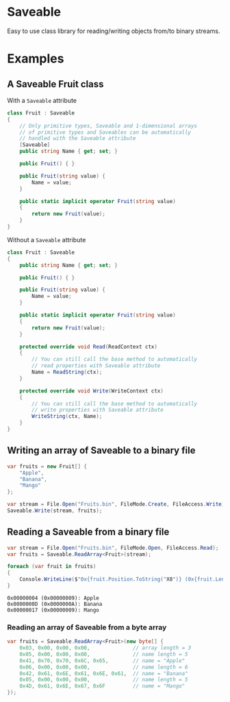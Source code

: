 # Saveable

Easy to use class library for reading/writing objects from/to binary streams.

# Examples

## A Saveable Fruit class

With a `Saveable` attribute

```cs
class Fruit : Saveable
{
    // Only primitive types, Saveable and 1-dimensional arrays
    // of primitive types and Saveables can be automatically
    // handled with the Saveable attribute
    [Saveable]
    public string Name { get; set; }

    public Fruit() { }

    public Fruit(string value) {
        Name = value;
    }

    public static implicit operator Fruit(string value)
    {
        return new Fruit(value);
    }
}
```

Without a `Saveable` attribute

```cs
class Fruit : Saveable
{
    public string Name { get; set; }

    public Fruit() { }

    public Fruit(string value) {
        Name = value;
    }

    public static implicit operator Fruit(string value)
    {
        return new Fruit(value);
    }

    protected override void Read(ReadContext ctx)
    {
        // You can still call the base method to automatically 
        // read properties with Saveable attribute
        Name = ReadString(ctx);
    }

    protected override void Write(WriteContext ctx)
    {
        // You can still call the base method to automatically 
        // write properties with Saveable attribute
        WriteString(ctx, Name);
    }
}
```

## Writing an array of Saveable to a binary file

```cs
var fruits = new Fruit[] {
    "Apple",
    "Banana",
    "Mango"
};

var stream = File.Open("Fruits.bin", FileMode.Create, FileAccess.Write);
Saveable.Write(stream, fruits);
```

## Reading a Saveable from a binary file

```cs
var stream = File.Open("Fruits.bin", FileMode.Open, FileAccess.Read);
var fruits = Saveable.ReadArray<Fruit>(stream);

foreach (var fruit in fruits)
{
    Console.WriteLine($"0x{fruit.Position.ToString("X8")} (0x{fruit.Length.ToString("X8")}): {fruit.Name}");
}
```
```
0x00000004 (0x00000009): Apple
0x0000000D (0x0000000A): Banana
0x00000017 (0x00000009): Mango
```

### Reading an array of Saveable from a byte array

```cs
var fruits = Saveable.ReadArray<Fruit>(new byte[] {
    0x03, 0x00, 0x00, 0x00,              // array length = 3
    0x05, 0x00, 0x00, 0x00,              // name length = 5
    0x41, 0x70, 0x70, 0x6C, 0x65,        // name = "Apple"
    0x06, 0x00, 0x00, 0x00,              // name length = 6
    0x42, 0x61, 0x6E, 0x61, 0x6E, 0x61,  // name = "Banana"
    0x05, 0x00, 0x00, 0x00,              // name length = 5
    0x4D, 0x61, 0x6E, 0x67, 0x6F         // name = "Mango"
});
```